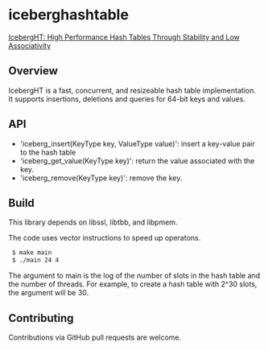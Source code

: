 # iceberghashtable

[IcebergHT: High Performance Hash Tables Through Stability and Low Associativity](https://arxiv.org/abs/2210.04068)

Overview
--------
 IcebergHT is a fast, concurrent, and resizeable hash table implementation. It supports
 insertions, deletions and queries for 64-bit keys and values.
 
API
--------
* 'iceberg_insert(KeyType key, ValueType value)': insert a key-value pair to the hash table
* 'iceberg_get_value(KeyType key)': return the value associated with the key.
* 'iceberg_remove(KeyType key)': remove the key. 

Build
-------
This library depends on libssl, libtbb, and libpmem. 

The code uses vector instructions to speed up operatons. 

```bash
 $ make main
 $ ./main 24 4
```

 The argument to main is the log of the number of slots in the hash table and
 the number of threads. For example, to create a hash table with 2^30 slots, the
 argument will be 30.

Contributing
------------
Contributions via GitHub pull requests are welcome.



